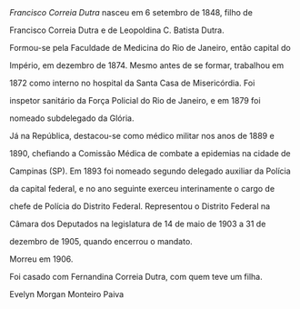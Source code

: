 

 



*Francisco Correia Dutra* nasceu em 6 setembro de 1848, filho de

Francisco Correia Dutra e de Leopoldina C. Batista Dutra.



Formou-se pela Faculdade de Medicina do Rio de Janeiro, então capital do

Império, em dezembro de 1874. Mesmo antes de se formar, trabalhou em

1872 como interno no hospital da Santa Casa de Misericórdia. Foi

inspetor sanitário da Força Policial do Rio de Janeiro, e em 1879 foi

nomeado subdelegado da Glória.



Já na República, destacou-se como médico militar nos anos de 1889 e

1890, chefiando a Comissão Médica de combate a epidemias na cidade de

Campinas (SP). Em 1893 foi nomeado segundo delegado auxiliar da Polícia

da capital federal, e no ano seguinte exerceu interinamente o cargo de

chefe de Polícia do Distrito Federal. Representou o Distrito Federal na

Câmara dos Deputados na legislatura de 14 de maio de 1903 a 31 de

dezembro de 1905, quando encerrou o mandato.



Morreu em 1906.



Foi casado com Fernandina Correia Dutra, com quem teve um filha.



Evelyn Morgan Monteiro Paiva



